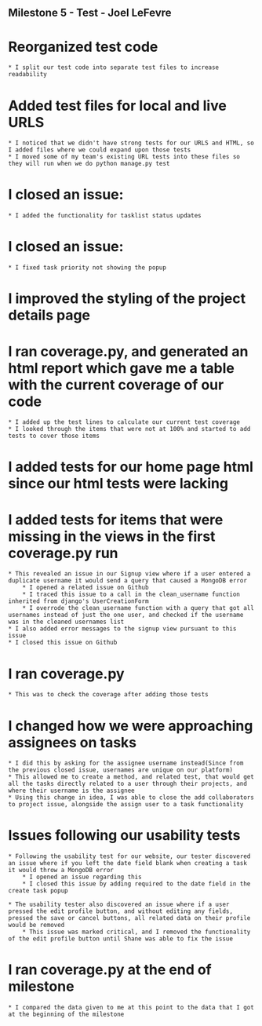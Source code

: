## Milestone 5 - Test - Joel LeFevre

# Reorganized test code

    * I split our test code into separate test files to increase readability

# Added test files for local and live URLS

    * I noticed that we didn't have strong tests for our URLS and HTML, so I added files where we could expand upon those tests
    * I moved some of my team's existing URL tests into these files so they will run when we do python manage.py test

# I closed an issue: 

    * I added the functionality for tasklist status updates

# I closed an issue:

    * I fixed task priority not showing the popup

# I improved the styling of the project details page

# I ran coverage.py, and generated an html report which gave me a table with the current coverage of our code

    * I added up the test lines to calculate our current test coverage
    * I looked through the items that were not at 100% and started to add tests to cover those items

# I added tests for our home page html since our html tests were lacking

# I added tests for items that were missing in the views in the first coverage.py run

    * This revealed an issue in our Signup view where if a user entered a duplicate username it would send a query that caused a MongoDB error
        * I opened a related issue on Github
        * I traced this issue to a call in the clean_username function inherited from django's UserCreationForm
        * I overrode the clean_username function with a query that got all usernames instead of just the one user, and checked if the username was in the cleaned usernames list
    * I also added error messages to the signup view pursuant to this issue
    * I closed this issue on Github

# I ran coverage.py

    * This was to check the coverage after adding those tests

# I changed how we were approaching assignees on tasks

    * I did this by asking for the assignee username instead(Since from the previous closed issue, usernames are unique on our platform)
    * This allowed me to create a method, and related test, that would get all the tasks directly related to a user through their projects, and where their username is the assignee
    * Using this change in idea, I was able to close the add collaborators to project issue, alongside the assign user to a task functionality

# Issues following our usability tests

    * Following the usability test for our website, our tester discovered an issue where if you left the date field blank when creating a task it would throw a MongoDB error
        * I opened an issue regarding this
        * I closed this issue by adding required to the date field in the create task popup

    * The usability tester also discovered an issue where if a user pressed the edit profile button, and without editing any fields, pressed the save or cancel buttons, all related data on their profile would be removed
        * This issue was marked critical, and I removed the functionality of the edit profile button until Shane was able to fix the issue

# I ran coverage.py at the end of milestone

    * I compared the data given to me at this point to the data that I got at the beginning of the milestone
